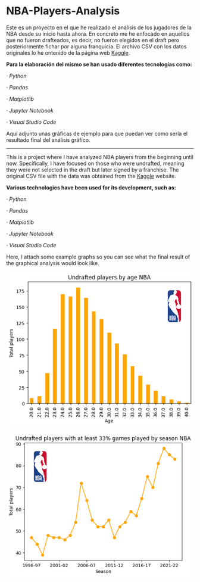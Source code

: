 # NBA-Players-Analysis

Este es un proyecto en el que he realizado el análisis de los jugadores de la NBA desde su inicio hasta ahora. En concreto me he enfocado en aquellos que no fueron drafteados, es decir, no fueron elegidos en el draft pero posteriormente fichar por alguna franquicia. El archivo CSV con los datos originales lo he ontenido de la página web [Kaggle](https://www.kaggle.com/).

**Para la elaboración del mismo se han usado diferentes tecnologías como:**

· *Python*

· *Pandas*

· *Matplotlib*

· *Jupyter Notebook*

· *Visual Studio Code*

Aqui adjunto unas gráficas de ejemplo para que puedan ver como sería el resultado final del análisis gráfico.


---

This is a project where I have analyzed NBA players from the beginning until now. Specifically, I have focused on those who were undrafted, meaning they were not selected in the draft but later signed by a franchise. The original CSV file with the data was obtained from the [Kaggle](https://www.kaggle.com/) website.

**Various technologies have been used for its development, such as:**

· *Python*

· *Pandas*

· *Matplotlib*

· *Jupyter Notebook*

· *Visual Studio Code*

Here, I attach some example graphs so you can see what the final result of the graphical analysis would look like.

![imagen](https://github.com/juancarlospizarro/NBA-Players-Analysis/blob/main/output/undrafted-by-age.png)

![imagen](https://github.com/juancarlospizarro/NBA-Players-Analysis/blob/main/output/undrafted-by-season.png)
